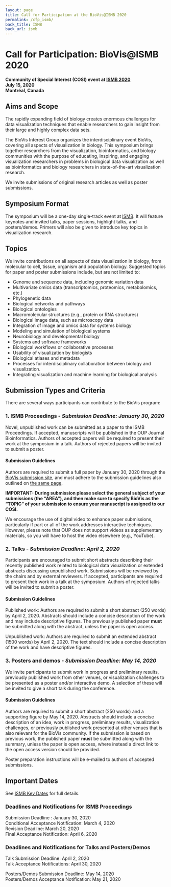 ```yaml
---
layout: page
title: Call for Participation at the BioVis@ISMB 2020
permalink: /cfp_ismb/
back_title: ISMB
back_url: ismb
---
```


# Call for Participation: BioVis@ISMB 2020
**Community of Special Interest (COSI) event at [ISMB 2020](https://www.iscb.org/ismb2020https://www.iscb.org/ismb2020)**  
**July 15, 2020**  
**Montréal, Canada**


## Aims and Scope

The rapidly expanding field of biology creates enormous challenges for data visualization techniques that enable researchers to gain insight from their large and highly complex data sets.

The BioVis Interest Group organizes the interdisciplinary event BioVis, covering all aspects of visualization in biology. This symposium brings together researchers from the visualization, bioinformatics, and biology communities with the purpose of educating, inspiring, and engaging visualization researchers in problems in biological data visualization as well as bioinformatics and biology researchers in state-of-the-art visualization research.

We invite submissions of original research articles as well as poster submissions.

## Symposium Format

The symposium will be a one-day single-track event at [ISMB](https://www.iscb.org/ismb2020). It will feature keynotes and invited talks, paper sessions, highlight talks, and posters/demos. Primers will also be given to introduce key topics in visualization research.  

## Topics

We invite contributions on all aspects of data visualization in biology, from molecular to cell, tissue, organism and population biology. Suggested topics for paper and poster submissions include, but are not limited to:

 * Genome and sequence data, including genomic variation data
 * Multivariate omics data (transcriptomics, proteomics, metabolomics, etc.)
 * Phylogenetic data
 * Biological networks and pathways
 * Biological ontologies
 * Macromolecular structures (e.g., protein or RNA structures)
 * Biological image data, such as microscopy data
 * Integration of image and omics data for systems biology
 * Modeling and simulation of biological systems
 * Neurobiology and developmental biology
 * Systems and software frameworks
 * Biological workflows or collaborative processes
 * Usability of visualization by biologists
 * Biological atlases and metadata
 * Processes for interdisciplinary collaboration between biology and visualization.
 * Integrating visualization and machine learning for biological analysis

## Submission Types and Criteria

There are several ways participants can contribute to the BioVis program:

### 1. ISMB Proceedings - *Submission Deadline: January 30, 2020*

Novel, unpublished work can be submitted as a paper to the ISMB Proceedings. If accepted, manuscripts will be published in the OUP Journal Bioinformatics. Authors of accepted papers will be required to present their work at the symposium in a talk. Authors of rejected papers will be invited to submit a poster. 

#### Submission Guidelines

Authors are required to submit a full paper by January 30, 2020 through the [BioVis submission site](https://www.iscb.org/ismb2020-submit/proceedings), and must adhere to the submission guidelines also outlined on [the same page](https://www.iscb.org/ismb2020-submit/proceedings).

**IMPORTANT: During submission please select the general subject of your submissions (the “AREA”), and then make sure to specify BioVis as the “TOPIC” of your submission to ensure your manuscript is assigned to our COSI.**

We encourage the use of digital video to enhance paper submissions, particularly if part or all of the work addresses interactive techniques. However, please note that OUP does not support videos as supplementary materials, so you will have to host the video elsewhere (e.g., YouTube).

### 2. Talks - *Submission Deadline: April 2, 2020*

Participants are encouraged to submit short abstracts describing their recently published work related to biological data visualization or extended abstracts discussing unpublished work.  Submissions will be reviewed by the chairs and by external reviewers. If accepted, participants are required to present their work in a talk at the symposium. Authors of rejected talks will be invited to submit a poster.

#### Submission Guidelines

Published work: Authors are required to submit a short abstract (250 words) by April 2, 2020. Abstracts should include a concise description of the work and may include descriptive figures. The previously published paper **must** be submitted along with the abstract, unless the paper is open access.

Unpublished work: Authors are required to submit an extended abstract (1500 words) by April 2, 2020.  The text should include a concise description of the work and have descriptive figures. 

### 3. Posters and demos - *Submission Deadline: May 14, 2020*

We invite participants to submit work in progress and preliminary results, previously published work from other venues, or visualization challenges to be presented as a poster and/or interactive demo. A selection of these will be invited to give a short talk during the conference.

#### Submission Guidelines

Authors are required to submit a short abstract (250 words) and a supporting figure by May 14, 2020.  Abstracts should include a concise description of an idea, work in progress, preliminary results, visualization challenges, or previously published work presented at other venues that is also relevant for the BioVis community. If the submission is based on previous work, the published paper **must** be submitted along with the summary, unless the paper is open access, where instead a direct link to the open access version should be provided.

Poster preparation instructions will be e-mailed to authors of accepted submissions.


## Important Dates

See [ISMB Key Dates](http://www.iscb.org/ismb2020-keydates) for full details.

### Deadlines and Notifications for ISMB Proceedings

Submission Deadline : January 30, 2020  
Conditional Acceptance Notification: March 4, 2020  
Revision Deadline: March 20, 2020  
Final Acceptance Notification: April 6, 2020  

### Deadlines and Notifications for Talks and Posters/Demos

Talk Submission Deadline: April 2, 2020 <br/>
Talk Acceptance Notifications: April 30, 2020 <br/>

Posters/Demos Submission Deadline: May 14, 2020 <br/>
Posters/Demos Acceptance Notification: May 21, 2020

